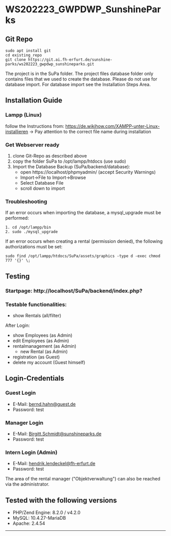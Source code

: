 # WS202223_GWPDWP_SunshineParks


## Git Repo

```
sudo apt install git
cd existing_repo
git clone https://git.ai.fh-erfurt.de/sunshine-parks/ws202223_gwpdwp_sunshineparks.git
```

The project is in the SuPa folder.
The project files database folder only contains files that we used to create the database. 
Please do not use for database import. For database import see the Installation Steps Area.


## Installation Guide

### Lampp (Linux)
follow the Instructions from: https://de.wikihow.com/XAMPP-unter-Linux-installieren
   -> Pay attention to the correct file name during installation


### Get Webserver ready

1. clone Git-Repo as described above
2. copy the folder SuPa to /opt/lampp/htdocs (use sudo)
3. Import the Database Backup (SuPa/backend/database):
   - open https://localhost/phpmyadmin/ (accept Security Warnings)
   - Import->File to Import->Browse 
   - Select Database File
   - scroll down to import





### Troubleshooting

If an error occurs when importing the database, a mysql_upgrade must be performed:

```
1. cd /opt/lampp/bin
2. sudo ./mysql_upgrade
```


If an error occurs when creating a rental (permission denied), the following authorizations must be set:
```
sudo find /opt/lampp/htdocs/SuPa/assets/graphics -type d -exec chmod 777 '{}' \;
```
## Testing

### Startpage: http://localhost/SuPa/backend/index.php?

### Testable functionalities:

- show Rentals (all/filter)

After Login:
- show Employees (as Admin)
- edit Employees (as Admin)
- rentalmanagement (as Admin)
  - new Rental     (as Admin)
- registration (as Guest)
- delete my account (Guest himself)


## Login-Credentials

### Guest Login
- E-Mail:     bernd.hahn@guest.de
- Password:   test

### Manager Login
- E-Mail:     Birgitt.Schmidt@sunshineparks.de
- Password:   test

### Intern Login (Admin)
- E-Mail:     hendrik.lendeckel@fh-erfurt.de
- Password:   test

The area of the rental manager ("Objektverwaltung") can also be reached via the administrator.

## Tested with the following versions
     
- PHP/Zend Engine:     8.2.0 / v4.2.0
- MySQL:               10.4.27-MariaDB
- Apache:              2.4.54

***
